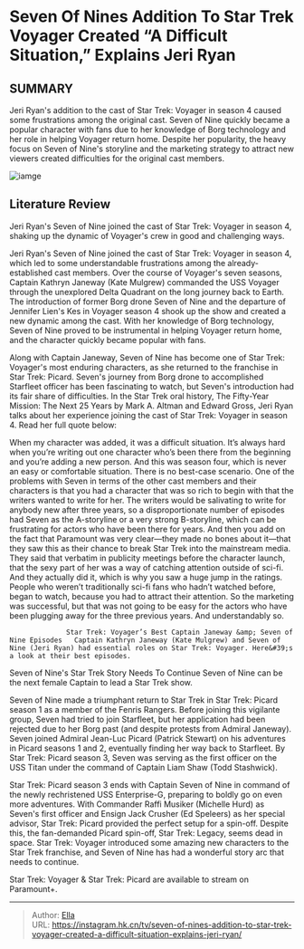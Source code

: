 # Seven Of Nines Addition To Star Trek Voyager Created “A Difficult Situation,” Explains Jeri Ryan


## SUMMARY 



  Jeri Ryan&#39;s addition to the cast of Star Trek: Voyager in season 4 caused some frustrations among the original cast.   Seven of Nine quickly became a popular character with fans due to her knowledge of Borg technology and her role in helping Voyager return home.   Despite her popularity, the heavy focus on Seven of Nine&#39;s storyline and the marketing strategy to attract new viewers created difficulties for the original cast members.  

![iamge](https://static1.srcdn.com/wordpress/wp-content/uploads/2024/01/seven-of-nine-should-have-died-in-star-trek_-voyager-s-finale-says-executive-producer.JPG)

## Literature Review
Jeri Ryan&#39;s Seven of Nine joined the cast of Star Trek: Voyager in season 4, shaking up the dynamic of Voyager&#39;s crew in good and challenging ways.




Jeri Ryan&#39;s Seven of Nine joined the cast of Star Trek: Voyager in season 4, which led to some understandable frustrations among the already-established cast members. Over the course of Voyager&#39;s seven seasons, Captain Kathryn Janeway (Kate Mulgrew) commanded the USS Voyager through the unexplored Delta Quadrant on the long journey back to Earth. The introduction of former Borg drone Seven of Nine and the departure of Jennifer Lien&#39;s Kes in Voyager season 4 shook up the show and created a new dynamic among the cast. With her knowledge of Borg technology, Seven of Nine proved to be instrumental in helping Voyager return home, and the character quickly became popular with fans.




Along with Captain Janeway, Seven of Nine has become one of Star Trek: Voyager&#39;s most enduring characters, as she returned to the franchise in Star Trek: Picard. Seven&#39;s journey from Borg drone to accomplished Starfleet officer has been fascinating to watch, but Seven&#39;s introduction had its fair share of difficulties. In the Star Trek oral history, The Fifty-Year Mission: The Next 25 Years by Mark A. Altman and Edward Gross, Jeri Ryan talks about her experience joining the cast of Star Trek: Voyager in season 4. Read her full quote below:


When my character was added, it was a difficult situation. It’s always hard when you’re writing out one character who’s been there from the beginning and you’re adding a new person. And this was season four, which is never an easy or comfortable situation. There is no best-case scenario. One of the problems with Seven in terms of the other cast members and their characters is that you had a character that was so rich to begin with that the writers wanted to write for her. The writers would be salivating to write for anybody new after three years, so a disproportionate number of episodes had Seven as the A-storyline or a very strong B-storyline, which can be frustrating for actors who have been there for years. And then you add on the fact that Paramount was very clear—they made no bones about it—that they saw this as their chance to break Star Trek into the mainstream media. They said that verbatim in publicity meetings before the character launch, that the sexy part of her was a way of catching attention outside of sci-fi. And they actually did it, which is why you saw a huge jump in the ratings. People who weren’t traditionally sci-fi fans who hadn’t watched before, began to watch, because you had to attract their attention. So the marketing was successful, but that was not going to be easy for the actors who have been plugging away for the three previous years. And understandably so.





                  Star Trek: Voyager’s Best Captain Janeway &amp; Seven of Nine Episodes   Captain Kathryn Janeway (Kate Mulgrew) and Seven of Nine (Jeri Ryan) had essential roles on Star Trek: Voyager. Here&#39;s a look at their best episodes.    


 Seven of Nine&#39;s Star Trek Story Needs To Continue 
Seven of Nine can be the next female Captain to lead a Star Trek show.
         

Seven of Nine made a triumphant return to Star Trek in Star Trek: Picard season 1 as a member of the Fenris Rangers. Before joining this vigilante group, Seven had tried to join Starfleet, but her application had been rejected due to her Borg past (and despite protests from Admiral Janeway). Seven joined Admiral Jean-Luc Picard (Patrick Stewart) on his adventures in Picard seasons 1 and 2, eventually finding her way back to Starfleet. By Star Trek: Picard season 3, Seven was serving as the first officer on the USS Titan under the command of Captain Liam Shaw (Todd Stashwick).




Star Trek: Picard season 3 ends with Captain Seven of Nine in command of the newly rechristened USS Enterprise-G, preparing to boldly go on even more adventures. With Commander Raffi Musiker (Michelle Hurd) as Seven&#39;s first officer and Ensign Jack Crusher (Ed Speleers) as her special advisor, Star Trek: Picard provided the perfect setup for a spin-off. Despite this, the fan-demanded Picard spin-off, Star Trek: Legacy, seems dead in space. Star Trek: Voyager introduced some amazing new characters to the Star Trek franchise, and Seven of Nine has had a wonderful story arc that needs to continue.



Star Trek: Voyager &amp; Star Trek: Picard are available to stream on Paramount&#43;.






---

> Author: [Ella](https://instagram.hk.cn/)  
> URL: https://instagram.hk.cn/tv/seven-of-nines-addition-to-star-trek-voyager-created-a-difficult-situation-explains-jeri-ryan/  

